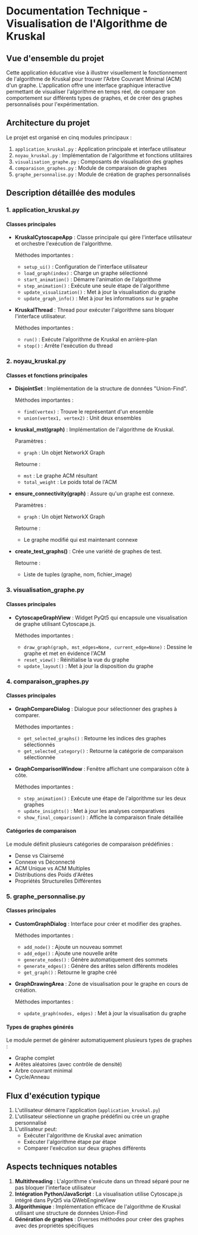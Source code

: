 # Documentation Technique - Visualisation de l'Algorithme de Kruskal

## Vue d'ensemble du projet

Cette application éducative vise à illustrer visuellement le fonctionnement de l'algorithme de Kruskal pour trouver l'Arbre Couvrant Minimal (ACM) d'un graphe. L'application offre une interface graphique interactive permettant de visualiser l'algorithme en temps réel, de comparer son comportement sur différents types de graphes, et de créer des graphes personnalisés pour l'expérimentation.

## Architecture du projet

Le projet est organisé en cinq modules principaux :

1. `application_kruskal.py` : Application principale et interface utilisateur
2. `noyau_kruskal.py` : Implémentation de l'algorithme et fonctions utilitaires
3. `visualisation_graphe.py` : Composants de visualisation des graphes
4. `comparaison_graphes.py` : Module de comparaison de graphes
5. `graphe_personnalise.py` : Module de création de graphes personnalisés

## Description détaillée des modules

### 1. application_kruskal.py

#### Classes principales

- **KruskalCytoscapeApp** : Classe principale qui gère l'interface utilisateur et orchestre l'exécution de l'algorithme.
  
  Méthodes importantes :
  - `setup_ui()` : Configuration de l'interface utilisateur
  - `load_graph(index)` : Charge un graphe sélectionné
  - `start_animation()` : Démarre l'animation de l'algorithme
  - `step_animation()` : Exécute une seule étape de l'algorithme
  - `update_visualization()` : Met à jour la visualisation du graphe
  - `update_graph_info()` : Met à jour les informations sur le graphe

- **KruskalThread** : Thread pour exécuter l'algorithme sans bloquer l'interface utilisateur.
  
  Méthodes importantes :
  - `run()` : Exécute l'algorithme de Kruskal en arrière-plan
  - `stop()` : Arrête l'exécution du thread

### 2. noyau_kruskal.py

#### Classes et fonctions principales

- **DisjointSet** : Implémentation de la structure de données "Union-Find".
  
  Méthodes importantes :
  - `find(vertex)` : Trouve le représentant d'un ensemble
  - `union(vertex1, vertex2)` : Unit deux ensembles

- **kruskal_mst(graph)** : Implémentation de l'algorithme de Kruskal.
  
  Paramètres :
  - `graph` : Un objet NetworkX Graph
  
  Retourne :
  - `mst` : Le graphe ACM résultant
  - `total_weight` : Le poids total de l'ACM

- **ensure_connectivity(graph)** : Assure qu'un graphe est connexe.
  
  Paramètres :
  - `graph` : Un objet NetworkX Graph
  
  Retourne :
  - Le graphe modifié qui est maintenant connexe

- **create_test_graphs()** : Crée une variété de graphes de test.
  
  Retourne :
  - Liste de tuples (graphe, nom, fichier_image)

### 3. visualisation_graphe.py

#### Classes principales

- **CytoscapeGraphView** : Widget PyQt5 qui encapsule une visualisation de graphe utilisant Cytoscape.js.
  
  Méthodes importantes :
  - `draw_graph(graph, mst_edges=None, current_edge=None)` : Dessine le graphe et met en évidence l'ACM
  - `reset_view()` : Réinitialise la vue du graphe
  - `update_layout()` : Met à jour la disposition du graphe

### 4. comparaison_graphes.py

#### Classes principales

- **GraphCompareDialog** : Dialogue pour sélectionner des graphes à comparer.
  
  Méthodes importantes :
  - `get_selected_graphs()` : Retourne les indices des graphes sélectionnés
  - `get_selected_category()` : Retourne la catégorie de comparaison sélectionnée

- **GraphComparisonWindow** : Fenêtre affichant une comparaison côte à côte.
  
  Méthodes importantes :
  - `step_animation()` : Exécute une étape de l'algorithme sur les deux graphes
  - `update_insights()` : Met à jour les analyses comparatives
  - `show_final_comparison()` : Affiche la comparaison finale détaillée

#### Catégories de comparaison

Le module définit plusieurs catégories de comparaison prédéfinies :
- Dense vs Clairsemé
- Connexe vs Déconnecté
- ACM Unique vs ACM Multiples
- Distributions des Poids d'Arêtes
- Propriétés Structurelles Différentes

### 5. graphe_personnalise.py

#### Classes principales

- **CustomGraphDialog** : Interface pour créer et modifier des graphes.
  
  Méthodes importantes :
  - `add_node()` : Ajoute un nouveau sommet
  - `add_edge()` : Ajoute une nouvelle arête
  - `generate_nodes()` : Génère automatiquement des sommets
  - `generate_edges()` : Génère des arêtes selon différents modèles
  - `get_graph()` : Retourne le graphe créé

- **GraphDrawingArea** : Zone de visualisation pour le graphe en cours de création.
  
  Méthodes importantes :
  - `update_graph(nodes, edges)` : Met à jour la visualisation du graphe

#### Types de graphes générés

Le module permet de générer automatiquement plusieurs types de graphes :
- Graphe complet
- Arêtes aléatoires (avec contrôle de densité)
- Arbre couvrant minimal
- Cycle/Anneau

## Flux d'exécution typique

1. L'utilisateur démarre l'application (`application_kruskal.py`)
2. L'utilisateur sélectionne un graphe prédéfini ou crée un graphe personnalisé
3. L'utilisateur peut:
   - Exécuter l'algorithme de Kruskal avec animation
   - Exécuter l'algorithme étape par étape
   - Comparer l'exécution sur deux graphes différents

## Aspects techniques notables

1. **Multithreading** : L'algorithme s'exécute dans un thread séparé pour ne pas bloquer l'interface utilisateur
2. **Intégration Python/JavaScript** : La visualisation utilise Cytoscape.js intégré dans PyQt5 via QWebEngineView
3. **Algorithmique** : Implémentation efficace de l'algorithme de Kruskal utilisant une structure de données Union-Find
4. **Génération de graphes** : Diverses méthodes pour créer des graphes avec des propriétés spécifiques